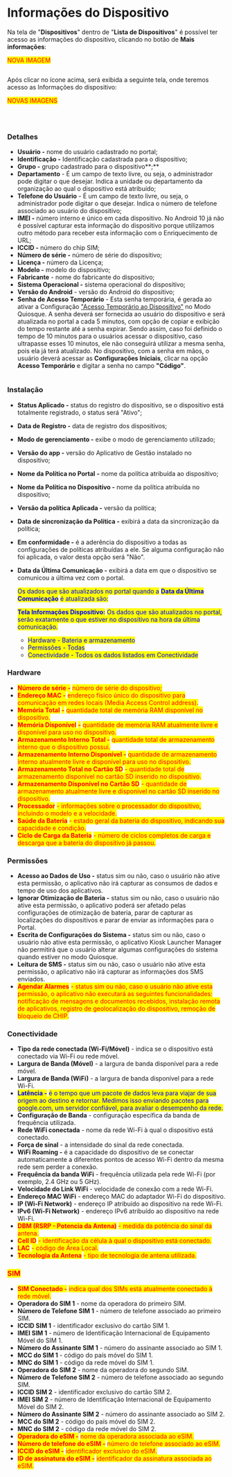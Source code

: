 # Informações do Dispositivo

Na tela de "**Dispositivos**" dentro de "**Lista de Dispositivos**" é possível ter acesso as informações do dispositivo, clicando no botão de **Mais informações**:

<mark style="color:red;">NOVA IMAGEM</mark>

<figure><img src="../../../../.gitbook/assets/image (247).png" alt=""><figcaption></figcaption></figure>

Após clicar no ícone acima, será exibida a seguinte tela, onde teremos acesso as Informações do dispositivo:

<mark style="color:red;">NOVAS IMAGENS</mark>

<figure><img src="../../../../.gitbook/assets/image (2) (2).png" alt=""><figcaption></figcaption></figure>

<figure><img src="../../../../.gitbook/assets/image (239).png" alt=""><figcaption></figcaption></figure>

<figure><img src="../../../../.gitbook/assets/image (240).png" alt=""><figcaption></figcaption></figure>

### Detalhes

* **Usuário -** nome do usuário cadastrado no portal;
* **Identificação -** Identificação cadastrada para o dispositivo;
* **Grupo -** grupo cadastrado para o dispositivo**;**
* **Departamento** - É um campo de texto livre, ou seja, o administrador pode digitar o que desejar. Indica a unidade ou departamento da organização ao qual o dispositivo está atribuído;
* **Telefone do Usuário** - É um campo de texto livre, ou seja, o administrador pode digitar o que desejar. Indica o número de telefone associado ao usuário do dispositivo;
* **IMEI -** número interno e único em cada dispositivo. No Android 10 já não é possível capturar esta informação do dispositivo porque utilizamos outro método para receber esta informação com o Enriquecimento de URL;
* **ICCID -** número do chip SIM;
* **Número de série -** número de série do dispositivo;
* **Licença -** número da Licença;
* **Modelo -** modelo do dispositivo;
* **Fabricante** - nome do fabricante do dispositivo;
* **Sistema Operacional -** sistema operacional do dispositivo;
* **Versão do Android** - versão do Android do dispositivo;
* **Senha de Acesso Temporário** - Esta senha temporária, é gerada ao ativar a Configuração ["Acesso Temporário ao Dispositivo"](../../configuracoes/editar-politica/modo-quiosque.md) no Modo Quiosque. A senha deverá ser fornecida ao usuário do dispositivo e será atualizada no portal a cada 5 minutos,  com opção de copiar e exibição do tempo restante até a senha expirar. Sendo assim, caso foi definido o tempo de 10 minutos para o usuários acessar o dispositivo, caso ultrapasse esses 10 minutos, ele não conseguirá utilizar a mesma senha, pois ela já terá atualizado. No dispositivo, com a senha em mãos, o usuário deverá acessar as **Configurações Iniciais**, clicar na opção **Acesso Temporário** e digitar a senha no campo **"Código"**.

<figure><img src="../../../../.gitbook/assets/image (196).png" alt=""><figcaption></figcaption></figure>

### Instalação

* **Status Aplicado -** status do registro do dispositivo, se o dispositivo está totalmente registrado, o status será "Ativo";
* **Data de Registro -** data de registro dos dispositivos;
* **Modo de gerenciamento -** exibe o modo de gerenciamento utilizado;
* **Versão do app -** versão do Aplicativo de Gestão instalado no dispositivo;
* **Nome da Política no Portal** **-** nome da política atribuída ao dispositivo;
* **Nome da Política no Dispositivo -** nome da política atribuída no dispositivo;
* **Versão da política Aplicada -** versão da política;
* **Data de sincronização da Política -** exibirá a data da sincronização da política;
* **Em conformidade -** é a aderência do dispositivo a todas as configurações de políticas atribuídas a ele. Se alguma configuração não foi aplicada, o valor desta opção será "Não".&#x20;
*   **Data da Última Comunicação -** exibirá a data em que o dispositivo se comunicou a última vez com o portal.&#x20;

    <mark style="color:blue;">Os dados que são atualizados no portal quando a</mark> <mark style="color:blue;"></mark><mark style="color:blue;">**Data da Última Comunicação**</mark> <mark style="color:blue;"></mark><mark style="color:blue;">é atualizada são:</mark>

    <mark style="color:blue;">**Tela Informações Dispositivo:**</mark> <mark style="color:blue;"></mark><mark style="color:blue;">Os dados que são atualizados no portal, serão exatamente o que estiver no dispositivo na hora da última comunicação.</mark>

    * <mark style="color:blue;">Hardware - Bateria e armazenamento</mark>
    * <mark style="color:blue;">Permissões - Todas</mark>
    * <mark style="color:blue;">Conectividade - Todos os dados listados em Conectividade</mark>

### Hardware

* <mark style="color:red;">**Número de série -**</mark> <mark style="color:red;"></mark><mark style="color:red;">número de série do dispositivo;</mark>
* <mark style="color:red;">**Endereço MAC -**</mark> <mark style="color:red;"></mark><mark style="color:red;">endereço físico único do dispositivo para comunicação em redes locais (Media Access Control address).</mark>
* <mark style="color:red;">**Memória Total**</mark> <mark style="color:red;">**-**</mark> <mark style="color:red;"></mark><mark style="color:red;">quantidade total de memória RAM disponível no dispositivo.</mark>
* <mark style="color:red;">**Memória Disponível**</mark> <mark style="color:red;">**-**</mark> <mark style="color:red;"></mark><mark style="color:red;">quantidade de memória RAM atualmente livre e disponível para uso no dispositivo.</mark>
* <mark style="color:red;">**Armazenamento Interno Total -**</mark> <mark style="color:red;"></mark><mark style="color:red;">quantidade total de armazenamento interno que o dispositivo possui.</mark>
* <mark style="color:red;">**Armazenamento Interno Disponível -**</mark> <mark style="color:red;"></mark><mark style="color:red;">quantidade de armazenamento interno atualmente livre e disponível para uso no dispositivo.</mark>
* <mark style="color:red;">**Armazenamento Total no Cartão SD**</mark> <mark style="color:red;"></mark><mark style="color:red;">- quantidade total de armazenamento disponível no cartão SD inserido no dispositivo.</mark>
* <mark style="color:red;">**Armazenamento Disponível no Cartão SD**</mark> <mark style="color:red;"></mark><mark style="color:red;">- quantidade de armazenamento atualmente livre e disponível no cartão SD inserido no dispositivo.</mark>
* <mark style="color:red;">**Processador**</mark> <mark style="color:red;"></mark><mark style="color:red;">- informações sobre o processador do dispositivo, incluindo o modelo e a velocidade.</mark>
* <mark style="color:red;">**Saúde da Bateria**</mark> <mark style="color:red;"></mark><mark style="color:red;">- estado geral da bateria do dispositivo, indicando sua capacidade e condição.</mark>
* <mark style="color:red;">**Ciclo de Carga da Bateria**</mark> <mark style="color:red;"></mark><mark style="color:red;">- número de ciclos completos de carga e descarga que a bateria do dispositivo já passou.</mark>

### Permissões

* **Acesso ao Dados de Uso -** status sim ou não, caso o usuário não ative esta permissão, o aplicativo não irá capturar as consumos de dados e tempo de uso dos aplicativos.
* **Ignorar Otimização de Bateria -** status sim ou não, caso o usuário não ative esta permissão, o aplicativo poderá ser afetado pelas configurações de otimização de bateria, parar de capturar as localizações do dispositivos e parar de enviar as informações para o Portal.
* **Escrita de Configurações do Sistema -** status sim ou não, caso o usuário não ative esta permissão, o aplicativo Kiosk Launcher Manage**r** não permitirá que o usuário alterar algumas configurações do sistema quando estiver no modo Quiosque.
* **Leitura de SMS -** status sim ou não, caso o usuário não ative esta permissão, o aplicativo não irá capturar as informações dos SMS enviados.
* <mark style="color:red;">**Agendar Alarmes**</mark> <mark style="color:red;"></mark><mark style="color:red;">- status sim ou não, caso o usuário não ative esta permissão, o aplicativo não executará as seguintes funcionalidades: notificação de mensagens e documentos recebidos, instalação remota de aplicativos, registro de geolocalização do dispositivo, remoção de bloqueio de CHIP.</mark>

### Conectividade

* **Tipo da rede conectada (Wi-Fi/Móvel)** - indica se o dispositivo está conectado via Wi-Fi ou rede móvel.
* **Largura de Banda (Móvel)** - a largura de banda disponível para a rede móvel.
* **Largura de Banda (WiFi)** - a largura de banda disponível para a rede Wi-Fi.
* <mark style="color:blue;">**Latência -**</mark> <mark style="color:blue;"></mark><mark style="color:blue;">é o tempo que um pacote de dados leva para viajar de sua origem ao destino e retornar. Medimos isso enviando pacotes para google.com, um servidor confiável, para avaliar o desempenho da rede.</mark>
* **Configuração de Banda** - configuração específica da banda de frequência utilizada.
* **Rede WiFi conectada** - nome da rede Wi-Fi à qual o dispositivo está conectado.
* **Força de sinal** - a intensidade do sinal da rede conectada.
* **WiFi Roaming -** é a capacidade do dispositivo de se conectar automaticamente a diferentes pontos de acesso Wi-Fi dentro da mesma rede sem perder a conexão.
* **Frequência da banda WiFi** - frequência utilizada pela rede Wi-Fi (por exemplo, 2.4 GHz ou 5 GHz).
* **Velocidade do Link WiFi** - velocidade de conexão com a rede Wi-Fi.
* **Endereço MAC WiFi** - endereço MAC do adaptador Wi-Fi do dispositivo.
* **IP (Wi-Fi Network)** - endereço IP atribuído ao dispositivo na rede Wi-Fi.
* **IPv6 (Wi-Fi Network)** - endereço IPv6 atribuído ao dispositivo na rede Wi-Fi.
* <mark style="color:red;">**DBM (RSRP - Potencia da Antena)**</mark> <mark style="color:red;"></mark><mark style="color:red;">- medida da potência do sinal da antena.</mark>
* <mark style="color:red;">**Cell ID**</mark> <mark style="color:red;"></mark><mark style="color:red;">- identificação da célula à qual o dispositivo está conectado.</mark>
* <mark style="color:red;">**LAC**</mark> <mark style="color:red;"></mark><mark style="color:red;">- código de Área Local.</mark>
* <mark style="color:red;">**Tecnologia da Antena**</mark> <mark style="color:red;"></mark><mark style="color:red;">- tipo de tecnologia de antena utilizada.</mark>

### <mark style="color:red;">SIM</mark>

* <mark style="color:red;">**SIM Conectado -**</mark> <mark style="color:red;"></mark><mark style="color:red;">indica qual dos SIMs está atualmente conectado à rede móvel.</mark>
* **Operadora do SIM 1** - nome da operadora do primeiro SIM.
* **Número de Telefone SIM 1** - número de telefone associado ao primeiro SIM.
* **ICCID SIM 1** - identificador exclusivo do cartão SIM 1.
* **IMEI SIM 1** - número de Identificação Internacional de Equipamento Móvel do SIM 1.
* **Número do Assinante SIM 1** - número do assinante associado ao SIM 1.
* **MCC do SIM 1** - código do país móvel do SIM 1.
* **MNC do SIM 1** - código da rede móvel do SIM 1.
* **Operadora do SIM 2** - nome da operadora do segundo SIM.
* **Número de Telefone SIM 2** - número de telefone associado ao segundo SIM.
* **ICCID SIM 2** - identificador exclusivo do cartão SIM 2.
* **IMEI SIM 2** - número de Identificação Internacional de Equipamento Móvel do SIM 2.
* **Número do Assinante SIM 2** - número do assinante associado ao SIM 2.
* **MCC do SIM 2** - código do país móvel do SIM 2.
* **MNC do SIM 2** - código da rede móvel do SIM 2.
* <mark style="color:red;">**Operadora do eSIM -**</mark> <mark style="color:red;"></mark><mark style="color:red;">nome da operadora associada ao eSIM.</mark>
* <mark style="color:red;">**Número de telefone do eSIM -**</mark> <mark style="color:red;"></mark><mark style="color:red;">número de telefone associado ao eSIM.</mark>
* <mark style="color:red;">**ICCID do eSIM -**</mark> <mark style="color:red;"></mark><mark style="color:red;">identificador exclusivo do eSIM.</mark>
* <mark style="color:red;">**ID de assinatura do eSIM -**</mark> <mark style="color:red;"></mark><mark style="color:red;">identificador da assinatura associada ao eSIM.</mark>
